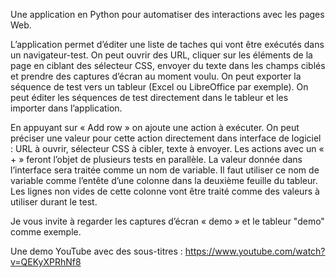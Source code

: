 Une application en Python pour automatiser des interactions avec les pages Web.

L’application permet d’éditer une liste de taches qui vont être exécutés dans un navigateur-test. On peut ouvrir des URL, cliquer sur les éléments de la page en ciblant des sélecteur CSS, envoyer du texte dans les champs ciblés et prendre des captures d’écran au moment voulu. On peut exporter la séquence de test vers un tableur (Excel ou LibreOffice par exemple). On peut éditer les séquences de test directement dans le tableur et les importer dans l’application.

En appuyant sur « Add row » on ajoute une action à exécuter. On peut préciser une valeur pour cette action directement dans interface de logiciel : URL à ouvrir, sélecteur CSS à cibler, texte à envoyer.
Les actions avec un « + » feront l’objet de plusieurs tests en parallèle. La valeur donnée dans l’interface sera traitée comme un nom de variable. Il faut utiliser ce nom de variable comme l’entête d’une colonne dans la deuxième feuille du tableur. Les lignes non vides de cette colonne vont être traité comme des valeurs à utiliser durant le test.

Je vous invite à regarder les captures d’écran « demo » et le tableur "demo" comme exemple.

Une demo YouTube avec des sous-titres : https://www.youtube.com/watch?v=QEKyXPRhNf8
